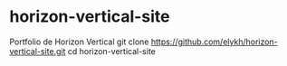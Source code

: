 # horizon-vertical-site
Portfolio de Horizon Vertical
git clone https://github.com/elykh/horizon-vertical-site.git
cd horizon-vertical-site
